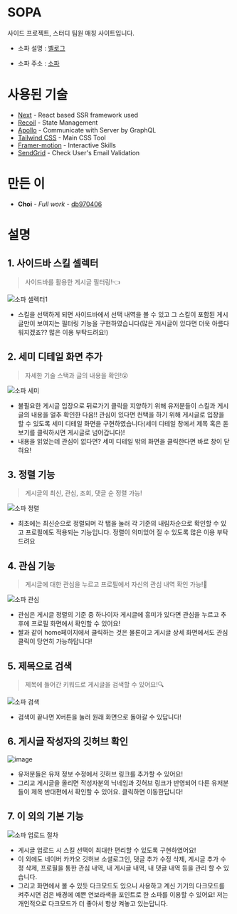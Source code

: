 # SOPA

사이드 프로젝트, 스터디 팀원 매칭 사이트입니다.

- 소파 설명 : [벨로그](https://velog.io/@db970406/%ED%94%84%EB%A1%9C%EC%A0%9D%ED%8A%B8-%ED%8C%8C%ED%8A%B8%EB%84%88-%EB%A7%A4%EC%B9%AD-%EC%82%AC%EC%9D%B4%ED%8A%B8-%EC%86%8C%ED%8C%8C)

- 소파 주소 : [소파](https://sopa.pro)

# 사용된 기술

* [Next](https://nextjs.org/) - React based SSR framework used
* [Recoil](https://recoiljs.org/ko/) - State Management
* [Apollo](https://www.apollographql.com/) - Communicate with Server by GraphQL
* [Tailwind CSS](https://tailwindcss.com/) - Main CSS Tool
* [Framer-motion](https://www.framer.com/docs/introduction/) - Interactive Skills
* [SendGrid](https://app.sendgrid.com/) - Check User's Email Validation

# 만든 이

* **Choi** - *Full work* - [db970406](https://github.com/db970406)

# 설명 

## 1. 사이드바 스킬 셀렉터
> 사이드바를 활용한 게시글 필터링!👈

![소파 셀렉터1](https://user-images.githubusercontent.com/87655280/158937741-bc598d1e-3578-4da4-9c51-044b1bf17613.gif)

- 스킬을 선택하게 되면 사이드바에서 선택 내역을 볼 수 있고 그 스킬이 포함된 게시글만이 보여지는 필터링 기능을 구현하였습니다(많은 게시글이 있다면 더욱 아름다워지겠죠?? 많은 이용 부탁드려요!)



## 2. 세미 디테일 화면 추가
> 자세한 기술 스택과 글의 내용을 확인!😮

![소파 세미](https://user-images.githubusercontent.com/87655280/158937753-3fee7603-f08b-4b13-93d3-94bbf3e008d9.gif)

- 불필요한 게시글 입장으로 뒤로가기 클릭을 지양하기 위해 유저분들이 스킬과 게시글의 내용을 얼추 확인한 다음!! 관심이 있다면 컨택을 하기 위해 게시글로 입장을 할 수 있도록 세미 디테일 화면을 구현하였습니다(세미 디테일 창에서 제목 혹은 돋보기를 클릭하시면 게시글로 넘어갑니다)!
- 내용을 읽었는데 관심이 없다면? 세미 디테일 밖의 화면을 클릭한다면 바로 창이 닫혀요!



## 3. 정렬 기능
> 게시글의 최신, 관심, 조회, 댓글 순 정렬 가능!

![소파 정렬](https://user-images.githubusercontent.com/87655280/158937763-2ed6d3a9-8e35-4c39-8ffc-1d2ee7e4454d.gif)

- 최초에는 최신순으로 정렬되며 각 탭을 눌러 각 기준의 내림차순으로 확인할 수 있고 프로필에도 적용되는 기능입니다. 정렬이 의미있어 질 수 있도록 많은 이용 부탁드려요



## 4. 관심 기능
> 게시글에 대한 관심을 누르고 프로필에서 자신의 관심 내역 확인 가능!💜

![소파 관심](https://user-images.githubusercontent.com/87655280/158937773-5c12552d-2d1b-4e6c-96d8-c7930d366c65.gif)

- 관심은 게시글 정렬의 기준 중 하나이자 게시글에 흥미가 있다면 관심을 누르고 추후에 프로필 화면에서 확인할 수 있어요!
- 짤과 같이 home페이지에서 클릭하는 것은 물론이고 게시글 상세 화면에서도 관심 클릭이 당연히 가능하답니다!



## 5. 제목으로 검색
> 제목에 들어간 키워드로 게시글을 검색할 수 있어요!🔍

![소파 검색](https://user-images.githubusercontent.com/87655280/158937777-0109ede8-fd4d-4311-93fe-3fc490f8ece6.gif)

- 검색이 끝나면 X버튼을 눌러 원래 화면으로 돌아갈 수 있답니다!



## 6. 게시글 작성자의 깃허브 확인

![image](https://user-images.githubusercontent.com/87655280/158937845-08cd8137-559a-4a0a-828e-37ed00db21e7.png)

- 유저분들은 유저 정보 수정에서 깃허브 링크를 추가할 수 있어요!
- 그리고 게시글을 올리면 작성자분의 닉네임과 깃허브 링크가 반영되어 다른 유저분들이 제목 반대편에서 확인할 수 있어요. 클릭하면 이동한답니다!



## 7. 이 외의 기본 기능

![소파 업로드 절차](https://user-images.githubusercontent.com/87655280/158937786-ca7f844b-f93c-4f96-acb9-35251d7fde49.gif)

- 게시글 업로드 시 스킬 선택이 최대한 편리할 수 있도록 구현하였어요!
- 이 외에도 네이버 카카오 깃허브 소셜로그인, 댓글 추가 수정 삭제, 게시글 추가 수정 삭제, 프로필을 통한 관심 내역, 내 게시글 내역, 내 댓글 내역 등을 관리 할 수 있습니다.
- 그리고 화면에서 볼 수 있듯 다크모드도 있으니 사용하고 계신 기기의 다크모드를 켜주시면 검은 배경에 예쁜 연보라색을 포인트로 한 소파를 이용할 수 있어요! 저는 개인적으로 다크모드가 더 좋아서 항상 켜놓고 있는답니다.
